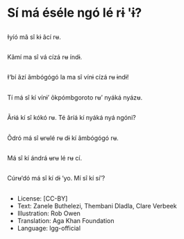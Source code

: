 # Sí má éséle ngó lé rɨ 'ɨ?

##
Ɨyíó mã sî kɨ ãcí rʉ.

##
Kãmí ma sî vá cízá rʉ
índɨ.

##
Ɨ‘bí ãzí ãmbógógó la ma
sî vínɨ cízá rʉ ɨndɨ!

##
Tí má sî kí vínɨ’
õkpómbgoroto rʉ’
nyáká nyázʉ.

##
Ãrɨá kí sî kókó rʉ.
Té ãríá kí nyáká nyá
ngóni?

##
Õdró má sî ʉrʉlé rʉ dɨ kí
ãmbógógó rʉ.

##
Má sî kí ándrá ʉrʉ lé rʉ
cí.

##
Cúrʉ‘dó má sî kí dɨ ‘yo.
Mí sî kí sí’?

##
* License: [CC-BY]
* Text: Zanele Buthelezi, Thembani Dladla, Clare Verbeek
* Illustration: Rob Owen
* Translation: Aga Khan Foundation
* Language: lgg-official
